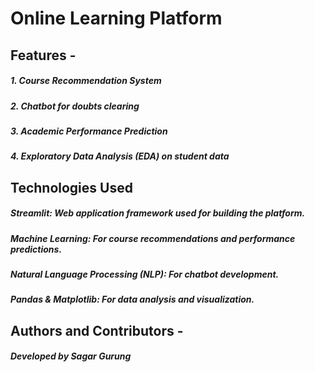 # Online Learning Platform


## Features -

##### 1. Course Recommendation System

##### 2. Chatbot for doubts clearing

##### 3. Academic Performance Prediction

##### 4. Exploratory Data Analysis (EDA) on student data


## Technologies Used

##### Streamlit: Web application framework used for building the platform.

##### Machine Learning: For course recommendations and performance predictions.

##### Natural Language Processing (NLP): For chatbot development.

##### Pandas & Matplotlib: For data analysis and visualization.


## Authors and Contributors -

##### Developed by Sagar Gurung
